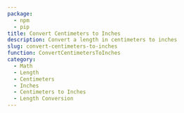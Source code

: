 ```yaml
---
package:
  - npm
  - pip
title: Convert Centimeters to Inches
description: Convert a length in centimeters to inches
slug: convert-centimeters-to-inches
function: ConvertCentimetersToInches
category:
  - Math
  - Length
  - Centimeters
  - Inches
  - Centimeters to Inches
  - Length Conversion
---
```

